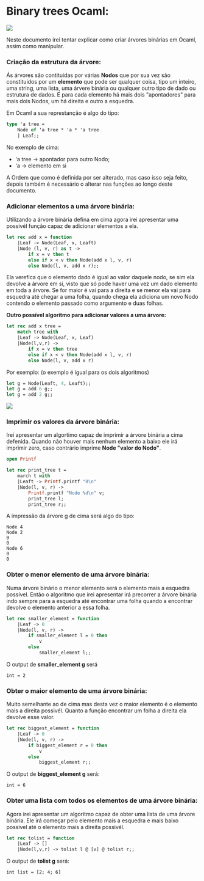 # Binary trees Ocaml:
![](https://cdn.icon-icons.com/icons2/2107/PNG/512/file_type_ocaml_icon_130288.png)

Neste documento irei tentar explicar como criar árvores binárias em Ocaml, assim como manipular.

### Criação da estrutura da árvore:
Ás árvores são contituidas por várias __Nodos__ que por sua vez são constituidos por um __elemento__ que pode ser qualquer coisa, tipo um inteiro, uma string, uma lista, uma árvere binária ou qualquer outro tipo de dado ou estrutura de dados. E para cada elemento há mais dois "apontadores" para mais dois Nodos, um há direita e outro a esquedra.

Em Ocaml a sua represtanção é algo do tipo:
```ocaml
type 'a tree =
	Node of 'a tree * 'a * 'a tree
	| Leaf;;
```

No exemplo de cima:
- 'a tree -> apontador para outro Nodo;
- 'a -> elemento em si

A Ordem que como é definida por ser alterado, mas caso isso seja feito, depois também é necessário o alterar nas funções ao longo deste documento.

### Adicionar elementos a uma árvore binária:
Utilizando a árvore binária defina em cima agora irei apresentar uma possivél função capaz de adicionar elementos a ela.

```ocaml
let rec add x = function
	|Leaf -> Node(Leaf, x, Leaft)
	|Node (l, v, r) as t ->
		if x = v then t
		else if x < v then Node(add x l, v, r)
		else Node(l, v, add x r);;
```

Ela verefica que o elemento dado é igual ao valor daquele nodo, se sim ela devolve a árvore em si, visto que só pode haver uma vez um dado elemento em toda a árvore. Se for maior é vai para a direita e se menor ela vai para esquedra até chegar a uma folha, quando chega ela adiciona um novo Nodo contendo o elemento passado como argumento e duas folhas.

__Outro possível algoritmo para adicionar valores a uma árvore:__
```ocaml
let rec add x tree =
	match tree with
	|Leaf -> Node(Leaf, x, Leaf)
	|Node(l,v,r) ->
		if x = v then tree
		else if x < v then Node(add x l, v, r)
		else Node(l, v, add x r)
```

Por exemplo: (o exemplo é igual para os dois algoritmos)

```ocaml
let g = Node(Leaft, 4, Leaft);;
let g = add 6 g;;
let g = add 2 g;;
```

![](https://user-images.githubusercontent.com/91985039/178030476-5de2a154-e025-4a77-84f7-60d6c1c233f2.jpeg)

### Imprimir os valores da árvore binária:
Irei apresentar um algortimo capaz de imprimir a árvore binária a cima defenida.
Quando não houver mais nenhum elemento a baixo ele irá imprimir zero, caso contrário imprime __Node "valor do Nodo"__.

```ocaml
open Printf

let rec print_tree t =
	march t with
	|Leaft -> Printf.printf "0\n"
	|Node(l, v, r) ->
		Printf.printf "Node %d\n" v;
		print_tree l;
		print_tree r;;
```

A impressão da árvore g de cima será algo do tipo:

	Node 4
	Node 2
	0
	0
	Node 6
	0
	0

### Obter o menor elemento de uma árvore binária:
Numa árvore binário o menor elemento será o elemento mais a esquedra possível.
Então o algoritmo que irei apresentar irá precorrer a árvore binária indo sempre para a esquedra até encontrar uma folha quando a encontrar devolve o elemento anterior a essa folha.

```ocaml
let rec smaller_element = function
	|Leaf -> 0
	|Node(l, v, r) ->
		if smaller_element l = 0 then
			v
		else
			smaller_element l;;
```

O output de __smaller_element g__ será

	int = 2

### Obter o maior elemento de uma árvore binária:
Muito semelhante ao de cima mas desta vez o maior elemento é o elemento mais a direita possivél. Quanto a função encontrar um folha a direita ela devolve esse valor.

```ocaml
let rec biggest_element = function
	|Leaf -> 0
	|Node(l, v, r) ->
		if biggest_element r = 0 then
			v
		else
			biggest_element r;;
```

O output de __biggest_element g__ será:

	int = 6

### Obter uma lista com todos os elementos de uma árvore binária:
Agora irei apresentar um algoritmo capaz de obter uma lista de uma árvore binária.	 Ele irá começar pelo elemento mais a esquedra e mais baixo possivel até o elemento mais a direita possivél.

```ocaml
let rec tolist = function
	|Leaf -> []
	|Node(l,v,r) -> tolist l @ [v] @ tolist r;; 
```

O output de __tolist g__ será:

	int list = [2; 4; 6]
